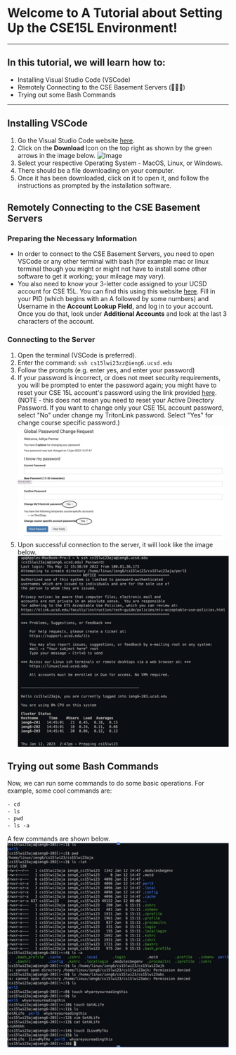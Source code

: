 # Welcome to A Tutorial about Setting Up the CSE15L Environment!

---

## In this tutorial, we will learn how to: 
* Installing Visual Studio Code (VSCode)
* Remotely Connecting to the CSE Basement Servers (🤯🤯🤯)
* Trying out some Bash Commands 

---

## Installing VSCode
1. Go the Visual Studio Code website [here](https://code.visualstudio.com/).
2. Click on the **Download** Icon on the top right as shown by the green arrows in the image below.
![Image](vscode-website.jpeg)
3. Select your respective Operating System - MacOS, Linux, or Windows.
4. There should be a file downloading on your computer. 
5. Once it has been downloaded, click on it to open it, and follow the instructions as prompted by the installation software.

## Remotely Connecting to the CSE Basement Servers
### Preparing the Necessary Information
- In order to connect to the CSE Basement Servers, you need to open VSCode or any other terminal with bash (for example mac or linux terminal though you might or might not have to install some other software to get it working; your mileage may vary).
- You also need to know your 3-letter code assigned to your UCSD account for CSE 15L. You can find this using this website [here](https://sdacs.ucsd.edu/~icc/index.php). Fill in your PID (which begins with an A followed by some numbers) and Username in the **Account Lookup Field**, and log in to your account. Once you do that, look under **Additional Accounts** and look at the last 3 characters of the account.
### Connecting to the Server
1. Open the terminal (VSCode is preferred).
2. Enter the command: `ssh cs15lwi23zz@ieng6.ucsd.edu`
3. Follow the prompts (e.g. enter yes, and enter your password)
4. If your password is incorrect, or does not meet security requirements, you will be prompted to enter the password again; you might have to reset your CSE 15L account's password using the link provided [here](https://sdacs.ucsd.edu/~icc/password.php). (NOTE - this does not mean you need to reset your Active Directory Password. If you want to change only your CSE 15L account password, select "No" under change my TritonLink password. Select "Yes" for change course specific password.)
![Change these Fields As Required (explained above)](change-password.jpg)
5. Upon successful connection to the server, it will look like the image below.
![Change these Fields As Required (explained above)](successful-connection.jpg)

## Trying out some Bash Commands
Now, we can run some commands to do some basic operations.
For example, some cool commands are: 
```
- cd
- ls
- pwd
- ls -a
```
A few commands are shown below.
![Commands](commands.jpg)
